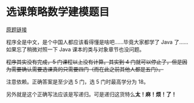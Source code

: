 # 选课策略数学建模题目

[原题链接](https://shimo.im/yQ8H9Web3lm6wN0E)

程序全是中文，是个中国人都应该看得懂是啥吧……毕竟大家都学了 Java 了……如果忘了稍微对照一下 Java 课本的类与对象章节也没问题。

~~程序其实没有完成，5 门课程以上没有计算。其实到 4 门就可以停止了，但是因为需要确认需要选课真的只需要四门（而在此之前其他人都是五门）。~~

注意依赖。正确答案是至少选 5 门，选 5 门时最高学分为 18。

另外就是这个正确写法应该是写递归。可是递归这货特么**太！麻！烦！了！**